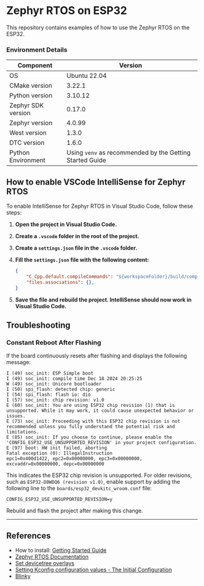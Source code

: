 # Zephyr RTOS on ESP32

This repository contains examples of how to use the Zephyr RTOS on the ESP32.

### Environment Details

| Component               | Version         |
|-------------------------|-----------------|
| OS                      | Ubuntu 22.04    |
| CMake version           | 3.22.1          |
| Python version          | 3.10.12         |
| Zephyr SDK version      | 0.17.0          |
| Zephyr version          | 4.0.99          |
| West version            | 1.3.0           |
| DTC version             | 1.6.0           |
| Python Environment      | Using `venv` as recommended by the Getting Started Guide |

## How to enable VSCode IntelliSense for Zephyr RTOS

To enable IntelliSense for Zephyr RTOS in Visual Studio Code, follow these steps:

1. **Open the project in Visual Studio Code.**

2. **Create a `.vscode` folder in the root of the project.**

3. **Create a `settings.json` file in the `.vscode` folder.**

4. **Fill the `settings.json` file with the following content:**

    ```json
    {
        "C_Cpp.default.compileCommands": "${workspaceFolder}/build/compile_commands.json",
        "files.associations": {},
    }
    ```

5. **Save the file and rebuild the project. IntelliSense should now work in Visual Studio Code.**

## Troubleshooting

### Constant Reboot After Flashing

If the board continuously resets after flashing and displays the following message:

```textplain
I (49) soc_init: ESP Simple boot
I (49) soc_init: compile time Dec 18 2024 20:25:25
W (49) soc_init: Unicore bootloader
I (50) spi_flash: detected chip: generic
I (54) spi_flash: flash io: dio
I (57) soc_init: chip revision: v1.0
E (60) soc_init: You are using ESP32 chip revision (1) that is unsupported. While it may work, it could cause unexpected behavior or issues.
E (73) soc_init: Proceeding with this ESP32 chip revision is not recommended unless you fully understand the potential risk and limitations.
E (85) soc_init: If you choose to continue, please enable the 'CONFIG_ESP32_USE_UNSUPPORTED_REVISION' in your project configuration.
E (97) boot: HW init failed, aborting
Fatal exception (0): IllegalInstruction
epc1=0x400d1422, epc2=0x00000000, epc3=0x00000000, excvaddr=0x00000000, depc=0x00000000
```

This indicates the ESP32 chip revision is unsupported. For older revisions, such as `ESP32-D0WDQ6 (revision v1.0)`, enable support by adding the following line to the `boards/esp32_devkitc_wroom.conf` file:

```kconfig
CONFIG_ESP32_USE_UNSUPPORTED_REVISION=y
```

Rebuild and flash the project after making this change.

---

## References

- How to install: [Getting Started Guide](https://docs.zephyrproject.org/latest/develop/getting_started/index.html)
- [Zephyr RTOS Documentation](https://docs.zephyrproject.org/latest/)
- [Set devicetree overlays](https://docs.zephyrproject.org/latest/build/dts/howtos.html#set-devicetree-overlays)
- [Setting Kconfig configuration values - The Initial Configuration](https://docs.zephyrproject.org/latest/build/kconfig/setting.html#the-initial-configuration)
- [Blinky](https://docs.zephyrproject.org/latest/samples/basic/blinky/README.html#blinky)

